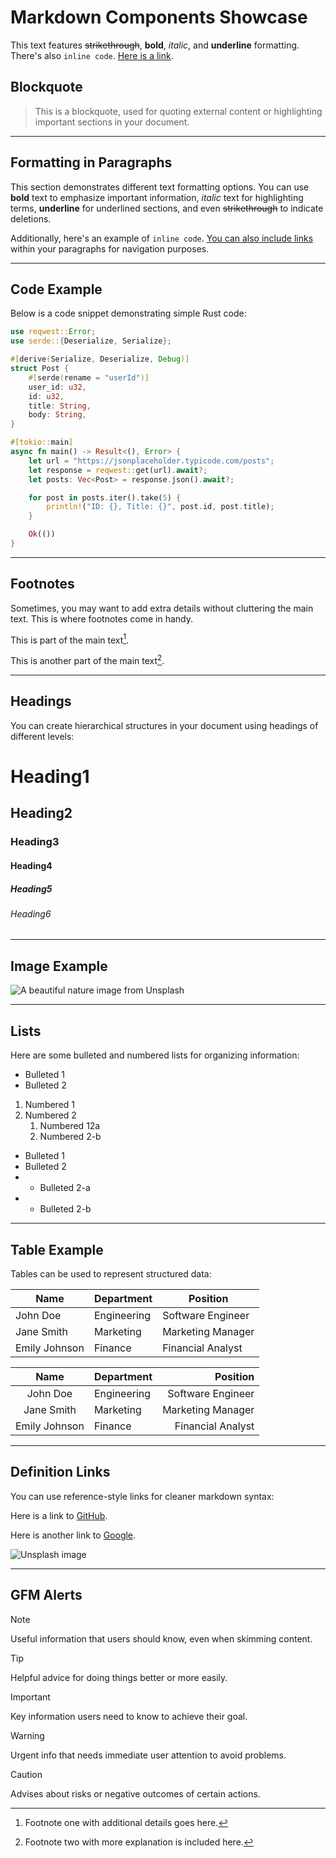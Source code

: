 # Markdown Components Showcase

This text features ~~strikethrough~~, **bold**, _italic_, and **underline** formatting. There's also `inline code`. [Here is a link](https://example.com).

## Blockquote

> This is a blockquote, used for quoting external content or highlighting important sections in your document.

---

## Formatting in Paragraphs

This section demonstrates different text formatting options. You can use **bold** text to emphasize important information, _italic_ text for highlighting terms, **underline** for underlined sections, and even ~~strikethrough~~ to indicate deletions.

Additionally, here's an example of `inline code`. [You can also include links](https://example.com) within your paragraphs for navigation purposes.

---

## Code Example

Below is a code snippet demonstrating simple Rust code:

```rust [src/main.rs] {2, 5-11, 20}
use reqwest::Error;
use serde::{Deserialize, Serialize};

#[derive(Serialize, Deserialize, Debug)]
struct Post {
    #[serde(rename = "userId")]
    user_id: u32,
    id: u32,
    title: String,
    body: String,
}

#[tokio::main]
async fn main() -> Result<(), Error> {
    let url = "https://jsonplaceholder.typicode.com/posts";
    let response = reqwest::get(url).await?;
    let posts: Vec<Post> = response.json().await?;

    for post in posts.iter().take(5) {
        println!("ID: {}, Title: {}", post.id, post.title);
    }

    Ok(())
}
```

---

## Footnotes

Sometimes, you may want to add extra details without cluttering the main text. This is where footnotes come in handy.

This is part of the main text[^1].

This is another part of the main text[^2].

[^1]: Footnote one with additional details goes here.

[^2]: Footnote two with more explanation is included here.

---

## Headings

You can create hierarchical structures in your document using headings of different levels:

# Heading1

## Heading2

### Heading3

#### Heading4

##### Heading5

###### Heading6

---

## Image Example

![A beautiful nature image from Unsplash](https://images.unsplash.com/photo-1556983703-27576e5afa24?ixlib=rb-4.0.3&q=85&fm=jpg&crop=entropy&cs=srgb)

---

## Lists

Here are some bulleted and numbered lists for organizing information:

- Bulleted 1
- Bulleted 2

1. Numbered 1
2. Numbered 2
   1. Numbered 12a
   2. Numbered 2-b

- Bulleted 1
- Bulleted 2
- - Bulleted 2-a
- - Bulleted 2-b

---

## Table Example

Tables can be used to represent structured data:

| Name          | Department  | Position          |
| ------------- | ----------- | ----------------- |
| John Doe      | Engineering | Software Engineer |
| Jane Smith    | Marketing   | Marketing Manager |
| Emily Johnson | Finance     | Financial Analyst |

|     Name      | Department  |          Position |
| :-----------: | :---------- | ----------------: |
|   John Doe    | Engineering | Software Engineer |
|  Jane Smith   | Marketing   | Marketing Manager |
| Emily Johnson | Finance     | Financial Analyst |

---

## Definition Links

You can use reference-style links for cleaner markdown syntax:

Here is a link to [GitHub][GitHub Home Page].

Here is another link to [Google][Google Home Page].

![Unsplash image][Unsplash Image]

[GitHub Home Page]: https://github.com 'GitHub'
[Google Home Page]: https://www.google.com 'Google'
[Unsplash Image]: https://images.unsplash.com/photo-1556983703-27576e5afa24?ixlib=rb-4.0.3&q=85&fm=jpg&crop=entropy&cs=srgb 'Nature'

---

## GFM Alerts

> [!NOTE]
> Useful information that users should know, even when skimming content.

> [!TIP]
> Helpful advice for doing things better or more easily.

> [!IMPORTANT]
> Key information users need to know to achieve their goal.

> [!WARNING]
> Urgent info that needs immediate user attention to avoid problems.

> [!CAUTION]
> Advises about risks or negative outcomes of certain actions.
